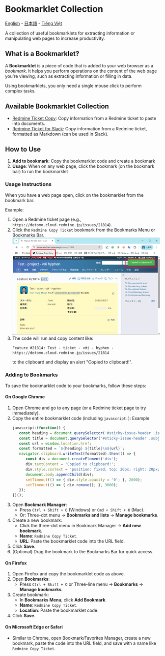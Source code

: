# Bookmarklet Collection

[English](README.en.md) - [日本語](README.ja.md) - [Tiếng Việt](README.md)

A collection of useful bookmarklets for extracting information or manipulating web pages to increase productivity.

## What is a Bookmarklet?

A **Bookmarklet** is a piece of code that is added to your web browser as a *bookmark*. It helps you perform operations on the content of the web page you're viewing, such as extracting information or filling in data.

Using bookmarklets, you only need a single mouse click to perform complex tasks.

## Available Bookmarklet Collection

* [Redmine Ticket Copy](src/redmine-ticket-copy): Copy information from a Redmine ticket to paste into documents.
* [Redmine Ticket for Slack](src/redmine-ticket-copy-markdown): Copy information from a Redmine ticket, formatted as Markdown (can be used in Slack).

## How to Use

1. **Add to bookmark**: Copy the bookmarklet code and create a bookmark
2. **Usage**: When on any web page, click the bookmark (on the bookmark bar) to run the bookmarklet

### Usage Instructions

When you have a web page open, click on the bookmarklet from the bookmark bar.

Example:
1. Open a Redmine ticket page (e.g., `https://detomo.cloud.redmine.jp/issues/21814`).
2. Click the `Redmine Copy Ticket` bookmark from the Bookmarks Menu or Bookmarks Bar.
  ![Redmine Ticket Copy bookmarklet](docs/images/RedmineTicketCopyButton.png)
3. The code will run and copy content like:
   ```
   Feature #21814: Test - ticket - với - hyphen -
   https://detomo.cloud.redmine.jp/issues/21814
   ```
   to the clipboard and display an alert "Copied to clipboard!".

### Adding to Bookmarks

To save the bookmarklet code to your bookmarks, follow these steps:

#### On Google Chrome
1. Open Chrome and go to any page (or a Redmine ticket page to try immediately).
2. Copy the entire bookmarklet code (including `javascript:`):
   Example
   ```javascript
   javascript:(function() {
      const heading = document.querySelector('#sticky-issue-header .issue-heading')?.innerText || '';
      const title = document.querySelector('#sticky-issue-header .subject')?.innerText || '';
      const url = window.location.href;
      const formatted = `${heading} ${title}\n${url}`;
      navigator.clipboard.writeText(formatted).then(() => {
         const div = document.createElement('div');
         div.textContent = 'Copied to clipboard!';
         div.style.cssText = 'position: fixed; top: 20px; right: 20px; background: #4CAF50; color: white; padding: 10px 20px; border-radius: 5px; z-index: 9999; opacity: 1; transition: opacity 1s ease-in-out;';
         document.body.appendChild(div);
         setTimeout(() => { div.style.opacity = '0'; }, 2000);
         setTimeout(() => { div.remove(); }, 3000);
      });
   })();
   ```
3. Open **Bookmark Manager**:
   - Press `Ctrl + Shift + O` (Windows) or `Cmd + Shift + O` (Mac).
   - Or: Three-dot menu → **Bookmarks and lists** → **Manage bookmarks**.
4. Create a new bookmark:
   - Click the three-dot menu in Bookmark Manager → **Add new bookmark**.
   - **Name**: `Redmine Copy Ticket`.
   - **URL**: Paste the bookmarklet code into the URL field.
5. Click **Save**.
6. (Optional) Drag the bookmark to the Bookmarks Bar for quick access.

#### On Firefox
1. Open Firefox and copy the bookmarklet code as above.
2. Open **Bookmarks**:
   - Press `Ctrl + Shift + O` or Three-line menu → **Bookmarks** → **Manage bookmarks**.
3. Create bookmark:
   - In **Bookmarks Menu**, click **Add Bookmark**.
   - **Name**: `Redmine Copy Ticket`.
   - **Location**: Paste the bookmarklet code.
4. Click **Save**.

#### On Microsoft Edge or Safari
- Similar to Chrome, open Bookmark/Favorites Manager, create a new bookmark, paste the code into the URL field, and save with a name like `Redmine Copy Ticket`.
